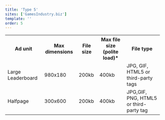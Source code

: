 ```yaml
---
title: 'Type 5'
sites: ['GamesIndustry.biz']
template: ''
order: 5
---
```


<table>
  <tr>
    <th>Ad unit</th>
    <th>Max dimensions</th>
    <th>File size</th>
    <th>Max file size (polite load)*</th>
    <th>File type</th>
  </tr>
  <tr>
    <td>Large Leaderboard</td>
    <td>980x180</td> 
    <td>200kb</td>
    <td>400kb</td>
    <td>JPG, GIF, HTML5 or third-party tags</td>
  </tr>
  <tr>
    <td>Halfpage</td>
    <td>300x600</td> 
    <td>200kb</td>
    <td>400kb</td>
    <td>JPG,GIF, PNG, HTML5 or third-party tag</td>
  </tr>
</table>
